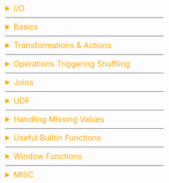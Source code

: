 <details><summary style="font-size:25px;color:Orange">I/O</summary>

```python
## Read CSV Files
df = spark.read.csv("path/to/file.csv", header=True, inferSchema=True)

## Read JSON Files
df = spark.read.json("path/to/file.json")

## Read Parquet Files
df = spark.read.parquet("path/to/file.parquet")

## Read ORC Files
df = spark.read.orc("path/to/file.orc")

## Read Text Files
df = spark.read.text("path/to/file.txt")

df = spark.read.jdbc(url=jdbc_url+'/interview_questions', table="Bonus", properties=connection_properties)

## Read JDBC/ODBC
df = spark.read.format("jdbc").option("url", jdbc_url+"/IQ").option("dbtable", "Employee").option("user", "Shah").option("password", "11112222").load()

## Read JDBC/ODBC
df = spark.read.format("jdbc").options(**options).load()

## Read Avro Files
df = spark.read.format("avro").load("path/to/file.avro")

## Read Delta Lake
df = spark.read.format("delta").load("path/to/delta/table")


## Read Other Formats
df = spark.read.format("custom_format").load("path/to/source")
```

---

```python
df.write.save(out_path, format="csv", header=True)

## Write CSV Files
df.write.csv("path/to/output.csv", header=True)

## Write JSON Files
df.write.json("path/to/output.json")

## Write Parquet Files
df.write.parquet("path/to/output.parquet")

## Write ORC Files
df.write.orc("path/to/output.orc")

## Write Text Files
df.write.text("path/to/output.txt")

## Write Avro Files
df.write.format("avro").save("path/to/output.avro")

## Write Delta Lake
df.write.format("delta").save("path/to/delta/output")

## Write JDBC/ODBC
df.write.jdbc(url=jdbc_url, table="Employees", mode="overwrite", properties=connection_properties)

## Write JDBC/ODBC
emp_df.write.format("jdbc").options(**jdbc_options).mode("append").save()

## Write JDBC/ODBC
df.write.format("jdbc").option("url", "jdbc:mysql://localhost:3306/db").option("dbtable", "table_name").option("user", "username").option("password", "password").save()

## Write Hive Tables
df.write.saveAsTable("hive_table")

df.write.format("parquet").saveAsTable("non_bucketed_table")

## Write Partitioned Data
df.write.partitionBy("column").parquet("path/to/output")

df_transactions.coalesce(1).write.mode('overwrite').option("header", "true").csv("TNX_test.csv")

df_transactions.repartition(5).write.mode("overwrite").option("header", "true").csv("/TNX_test.csv")
```

</details>

---

<details><summary style="font-size:25px;color:Orange">Basics</summary>

```python
# Show a preview
df.show()

# Show preview of first / last n rows
df.head(5)
df.tail(5)

# Show preview as JSON (WARNING: in-memory)
df = df.limit(10) # optional
print(json.dumps([row.asDict(recursive=True) for row in df.collect()], indent=2))

# Limit actual DataFrame to n rows (non-deterministic)
df = df.limit(5)

# Get columns
df.columns

# Get columns + column types
df.dtypes

# Get schema
df.schema

# Get row count
df.count()

# Get column count
len(df.columns)

# Write output to disk
df.write.csv('/path/to/your/output/file')

# Get results (WARNING: in-memory) as list of PySpark Rows
df = df.collect()

# Get results (WARNING: in-memory) as list of Python dicts
dicts = [row.asDict(recursive=True) for row in df.collect()]

# Convert (WARNING: in-memory) to Pandas DataFrame
df = df.toPandas()
```

</details>

---

<details><summary style="font-size:25px;color:Orange">Transformations & Actions</summary>

#### Transformations

-   **Selecting Columns**

```python
df.select("column1", "column2")
```

-   **Filtering Rows**

```python
df.filter(df.column1 == "value")
```

-   **Grouping and Aggretting**

```python
df.groupBy("column1").agg({"column2": "sum"})
```

-   **Joining**

```python
joined_df = df1.join(df2, "common_column")
```

-   **Ordering**

```python
df.orderBy("column1")
```

-   **Windowing**

```python
from pyspark.sql.window import Window
from pyspark.sql.functions import row_number

window = Window.partitionBy("column1").orderBy("column2")
df.withColumn("row_number", row_number().over(window))
```

#### Actions

-   **Counting Rows**

    ```python
    df.count()
    ```

-   **Collecting Data**

    ```python
    df.collect()
    ```

-   **Writting Data**

    ```python
    # CSV
    df.write.csv("path/to/output.csv", header=True)

    # JSON
    df.write.json("path/to/output.json")

    # Parquet
    df.write.parquet("path/to/output.parquet")
    ```

-   **Showing Data**

    ```python
    df.show()
    ```

-   **Summarizing Data**

    ```python
    df.describe().show()
    ```

</details>

---

<details><summary style="font-size:25px;color:Orange">Operations Triggering Shuffling</summary>

Shuffling in PySpark refers to redistributing data across different nodes in a cluster, often required for certain operations like joins, groupings, and aggregations. Shuffling can be a costly operation as it involves moving data between nodes over the network, so it’s important to be aware of which operations trigger a shuffle.

Here’s a list of the main operations in PySpark that involve shuffling, along with examples:

1. **`repartition()`**: Redistributes the data into a specified number of partitions.

    - It involves a full shuffle of the data.

    ```python
    from pyspark.sql import SparkSession

    spark = SparkSession.builder.appName("ShuffleDemo").getOrCreate()

    data = [("Alice", 34), ("Bob", 45), ("Charlie", 23), ("David", 54)]
    df = spark.createDataFrame(data, ["Name", "Age"])

    # Repartition to 3 partitions (causes a shuffle)
    df_repartitioned = df.repartition(3)
    print(f"Number of partitions: {df_repartitioned.rdd.getNumPartitions()}")
    ```

2. **`coalesce()`**: Reduces the number of partitions. It tries to avoid full shuffling by minimizing the movement of data.

    - Shuffling is not carried out unless increasing number of partitions.

    ```python
    # Coalesce to 2 partitions (no shuffle, unless you're increasing partitions)
    df_coalesced = df.repartition(4).coalesce(2)
    print(f"Number of partitions: {df_coalesced.rdd.getNumPartitions()}")
    ```

3. **`partitionBy()`**:

    ```python
    df.write.partitionBy("column").parquet("path/to/output")
    ```

4. **`distinct()`**: Returns distinct rows by removing duplicates.

    - It shuffles data to ensure unique rows across partitions.

    ```python
    # Distinct operation (causes shuffle)
    df_distinct = df.distinct()
    df_distinct.show()
    ```

5. **`groupBy()`**: Groups the data based on column(s), followed by an aggregation.

    - Data with the same group key is sent to the same partition.

    ```python
    # Group by Age and count the occurrences (causes shuffle)
    df_grouped = df.groupBy("Age").count()
    df_grouped.show()
    ```

6. **`reduceByKey()` (RDD API)**: Groups by key and reduces values for each key.

    - Similar to `groupByKey()`, but with an additional `reduce` step.

    ```python
    rdd = spark.sparkContext.parallelize([("a", 1), ("b", 1), ("a", 1)])
    # Reduces values by key (causes shuffle)
    rdd_reduce = rdd.reduceByKey(lambda x, y: x + y)
    rdd_reduce.collect()
    ```

7. **`groupByKey()` (RDD API)**: Groups values by key.

    - All values for a key are sent to the same partition.

    ```python
    # Group by key (causes shuffle)
    rdd_group = rdd.groupByKey()
    rdd_group.collect()
    ```

8. **`join()`**: Joins two DataFrames based on keys.

    - Data from both DataFrames is shuffled to align rows based on the join key.

    ```python
    data2 = [("Alice", "HR"), ("Bob", "IT"), ("Charlie", "Finance")]
    df2 = spark.createDataFrame(data2, ["Name", "Department"])

    # Inner join (causes shuffle)
    df_join = df.join(df2, on="Name", how="inner")
    df_join.show()
    ```

9. **`cogroup()` (RDD API)**: Groups data from two RDDs based on a key.

    - Similar to a join operation.

    ```python
    rdd1 = spark.sparkContext.parallelize([("a", 1), ("b", 2)])
    rdd2 = spark.sparkContext.parallelize([("a", 3), ("b", 4)])

    # Cogroup operation (causes shuffle)
    rdd_cogroup = rdd1.cogroup(rdd2)
    rdd_cogroup.collect()
    ```

10. **`union()`**: Combines the rows of two DataFrames.

    - Data is shuffled to combine the partitions.

    ```python
    # Union two DataFrames (causes shuffle)
    df_union = df.union(df2.selectExpr("Name", "Age as Age"))
    df_union.show()
    ```

11. **`sort()` / `orderBy()`**: Sorts rows of the DataFrame by columns.

    - It shuffles the data across partitions to perform the global sort.

    ```python
    # Sort by Age (causes shuffle)
    df_sorted = df.orderBy("Age")
    df_sorted.show()
    ```

12. **`cartesian()` (RDD API)**: Returns the Cartesian product of two RDDs.

    - This is an expensive operation as it creates `n * m` output elements, where `n` and `m` are the sizes of the two RDDs.

    ```python
    rdd1 = spark.sparkContext.parallelize([1, 2, 3])
    rdd2 = spark.sparkContext.parallelize([4, 5, 6])

    # Cartesian product (causes shuffle)
    rdd_cartesian = rdd1.cartesian(rdd2)
    rdd_cartesian.collect()
    ```

13. **`aggregateByKey()` (RDD API)**: Aggregates values for each key, using different functions for merging within partitions and across partitions.

    - Data is shuffled to combine values across partitions.

    ```python
    rdd = spark.sparkContext.parallelize([("a", 1), ("b", 2), ("a", 2)])
    # Aggregate by key (causes shuffle)
    rdd_agg = rdd.aggregateByKey(
        (0, 0),
        lambda acc, value: (acc[0] + value, acc[1] + 1),
        lambda acc1, acc2: (acc1[0] + acc2[0], acc1[1] + acc2[1])
    )
    rdd_agg.collect()
    ```

14. **`byKey()` Operations (groupByKey, reduceByKey, combineByKey, etc.)**: These operations group or reduce values based on a key.

    - as they require moving data across partitions.

15. **Key Points to Remember**:

    - **Repartitioning**: `repartition()` triggers a shuffle to distribute data across partitions, while `coalesce()` does not unless you increase the number of partitions.
    - **Aggregation and Grouping**: Operations like `groupBy()`, `reduceByKey()`, and `groupByKey()` trigger shuffles because they require data to be redistributed so that all values with the same key are grouped together.
    - **Joins and Sorting**: `join()` and `orderBy()` cause a shuffle to align data across partitions.
    - **Avoiding Unnecessary Shuffles**: Shuffles are expensive. To avoid unnecessary shuffles, minimize the use of `groupByKey()` in favor of more efficient operations like `reduceByKey()` and carefully manage partitioning.

</details>

---

<details><summary style="font-size:25px;color:Orange">Joins</summary>

```python

# Inner Join
inner_join_df = employees.join(departments, employees.DEPARTMENT_ID == departments.DEPARTMENT_ID, "inner")
inner_join_df.show()

# Left Outer Join
left_join_df = employees.join(departments, employees.DEPARTMENT_ID == departments.DEPARTMENT_ID, "left")
left_join_df.show()

# Right Outer Join
right_join_df = employees.join(departments, employees.DEPARTMENT_ID == departments.DEPARTMENT_ID, "right")
right_join_df.show()

# Full Outer Join
full_join_df = employees.join(departments, employees.DEPARTMENT_ID == departments.DEPARTMENT_ID, "outer")
full_join_df.show()

# Left Semi Join
left_semi_join_df = employees.join(departments, employees.DEPARTMENT_ID == departments.DEPARTMENT_ID, "leftsemi")
left_semi_join_df.show()

# Left Anti Join
left_anti_join_df = employees.join(departments, employees.DEPARTMENT_ID == departments.DEPARTMENT_ID, "leftanti")
left_anti_join_df.show()

# Cross Join
cross_join_df = employees.crossJoin(departments)
cross_join_df.show()

# ---------------------------

# Left join in another dataset
df = df.join(person_lookup_table, 'person_id', 'left')

# Match on different columns in left & right datasets
df = df.join(other_table, df.id == other_table.person_id, 'left')

# Match on multiple columns
df = df.join(other_table, ['first_name', 'last_name'], 'left')
```

</details>

---

<details><summary style="font-size:25px;color:Orange">UDF</summary>

In Apache PySpark, you can define and register user-defined functions (UDFs) to perform custom operations on DataFrame columns. There are several ways to define and register UDFs in PySpark:

#### Using udf from `pyspark.sql.functions`

-   **Example 1**: Simple Scalar UDF

    ```python
    from pyspark.sql import SparkSession
    from pyspark.sql.functions import udf
    from pyspark.sql.types import StringType

    # Initialize Spark Session
    spark = SparkSession.builder \
        .appName("UDF Example") \
        .getOrCreate()

    # Sample data
    data = [(1, "Alice"), (2, "Bob")]
    df = spark.createDataFrame(data, ["id", "name"])

    # Define a Python function
    def upper_case(name):
        return name.upper()

    # Register the UDF
    upper_case_udf = udf(upper_case, StringType())

    # Use the UDF
    df.withColumn("name_upper", upper_case_udf(df["name"])).show()

    # Stop Spark Session
    spark.stop()
    ```

-   **Example 2**: UDF with Type Hints

    ```python
    from pyspark.sql.types import IntegerType

    # Define a Python function with type hints
    def add_one(x: int) -> int:
        return x + 1

    # Register the UDF
    add_one_udf = udf(add_one, IntegerType())

    # Use the UDF
    df.withColumn("id_plus_one", add_one_udf(df["id"])).show()
    ```

#### Using `pandas_udf` for Vectorized UDFs

Vectorized UDFs are faster than standard UDFs because they utilize Apache Arrow to batch process data.

```python
from pyspark.sql.functions import pandas_udf
from pyspark.sql.types import StringType
import pandas as pd

# Define a vectorized UDF
@pandas_udf(StringType())
def upper_case_vec(names: pd.Series) -> pd.Series:
    return names.str.upper()

# Use the vectorized UDF
df.withColumn("name_upper", upper_case_vec(df["name"])).show()
```

#### Register and Use UDF in SQL

You can register UDFs as SQL functions and use them in SQL queries.

```python
# Register the UDF
spark.udf.register("upper_case_sql", upper_case, StringType())

# Create a temporary view
df.createOrReplaceTempView("people")

# Use the UDF in a SQL query
spark.sql("SELECT id, name, upper_case_sql(name) as name_upper FROM people").show()
```

#### Using `pandas_udf` for Grouped Map Operations

Grouped map operations allow you to apply a UDF to each group of data, which is useful for complex transformations.

```python
from pyspark.sql.functions import pandas_udf, PandasUDFType
from pyspark.sql.types import StructType, StructField, IntegerType, StringType

# Sample data with a group column
data = [(1, "Alice", "A"), (2, "Bob", "B"), (3, "Charlie", "A"), (4, "David", "B")]
df = spark.createDataFrame(data, ["id", "name", "group"])

# Define a grouped map UDF
@pandas_udf(
    StructType([
        StructField("id", IntegerType()),
        StructField("name", StringType()),
        StructField("group", StringType()),
        StructField("name_upper", StringType())
    ]),
    PandasUDFType.GROUPED_MAP
)
def upper_case_grouped(df: pd.DataFrame) -> pd.DataFrame:
    df["name_upper"] = df["name"].str.upper()
    return df

# Use the grouped map UDF
df.groupby("group").apply(upper_case_grouped).show()
```

#### Notes

-   **Standard UDFs (udf)**: Suitable for scalar operations and simple transformations. Defined using pyspark.sql.functions.udf.
-   **Vectorized UDFs (pandas_udf)**: Utilize Apache Arrow for performance optimization, suitable for batch operations. Defined using pyspark.sql.functions.pandas_udf.
-   **SQL UDFs**: Register UDFs as SQL functions using spark.udf.register and use them in SQL queries.
-   **Grouped Map UDFs (pandas_udf with PandasUDFType.GROUPED_MAP)**: Apply UDFs to each group of data, useful for complex group-based transformations.

</details>

---

<details><summary style="font-size:25px;color:Orange">Handling Missing Values</summary>

#### Filtering

```python
# Filter on equals condition
df = df.filter(df.is_adult == 'Y')

# Filter on >, <, >=, <= condition
df = df.filter(df.age > 25)

# Multiple conditions require parentheses around each condition
df = df.filter((df.age > 25) & (df.is_adult == 'Y'))

# Compare against a list of allowed values
df = df.filter(col('first_name').isin([3, 4, 7]))

# Sort results
df = df.orderBy(df.age.asc()))
df = df.orderBy(df.age.desc()))
```

#### Column Operations

```python
# Add a new static column
df = df.withColumn('status', F.lit('PASS'))

# Construct a new dynamic column
df = df.withColumn('full_name', F.when(
    (df.fname.isNotNull() & df.lname.isNotNull()), F.concat(df.fname, df.lname)
).otherwise(F.lit('N/A'))

# Pick which columns to keep, optionally rename some
df = df.select(
    'name',
    'age',
    F.col('dob').alias('date_of_birth'),
)

# Remove columns
df = df.drop('mod_dt', 'mod_username')

# Rename a column
df = df.withColumnRenamed('dob', 'date_of_birth')

# Keep all the columns which also occur in another dataset
df = df.select(*(F.col(c) for c in df2.columns))

# Batch Rename/Clean Columns
for col in df.columns:
    df = df.withColumnRenamed(col, col.lower().replace(' ', '_').replace('-', '_'))
```

#### Casting & Coalescing Null Values & Duplicates

```python
# Cast a column to a different type
df = df.withColumn('price', df.price.cast(T.DoubleType()))

# Replace all nulls with a specific value
df = df.fillna({
    'first_name': 'Tom',
    'age': 0,
})

# Take the first value that is not null
df = df.withColumn('last_name', F.coalesce(df.last_name, df.surname, F.lit('N/A')))

# Drop duplicate rows in a dataset (distinct)
df = df.dropDuplicates() # or
df = df.distinct()

# Drop duplicate rows, but consider only specific columns
df = df.dropDuplicates(['name', 'height'])

# Replace empty strings with null (leave out subset keyword arg to replace in all columns)
df = df.replace({"": None}, subset=["name"])

# Convert Python/PySpark/NumPy NaN operator to null
df = df.replace(float("nan"), None)
```

##### Example

```python
# Initialize SparkSession
spark = SparkSession.builder.appName("HandleMissingData").getOrCreate()

# Sample data with missing values
data = [
    (1, "John", None),
    (2, None, 5000),
    (3, "Sara", 4500),
    (None, "David", None),
    (5, "Mike", 5500)
]

# Define schema
schema = ["id", "name", "salary"]

# Create DataFrame
df = spark.createDataFrame(data, schema)

# Show the DataFrame
df.show()

# Drop rows with any null values
df_dropped_any = df.na.drop()
df_dropped_any.show()

# Drop rows with all null values
df_dropped_all = df.na.drop(how='all')
df_dropped_all.show()

# Drop rows with null values in specific columns
df_dropped_subset = df.na.drop(subset=['name', 'salary'])
df_dropped_subset.show()

# Fill all null values with a specified value
df_filled_all = df.na.fill("Unknown")
df_filled_all.show()

# Fill null values in specific columns
df_filled_subset = df.na.fill({"name": "Unknown", "salary": 0})
df_filled_subset.show()

# Replace specific values
# df_replaced = df.na.replace({None: "Unknown"})
# df_replaced.show()

# Using SQL to handle missing data
df.createOrReplaceTempView("people")
filled_df_sql = spark.sql("""
SELECT id,
       COALESCE(name, 'Unknown') as name,
       COALESCE(salary, 0) as salary
FROM people
""")
filled_df_sql.show()

# Stop the SparkSession
spark.stop()
```

</details>

---

<details><summary style="font-size:25px;color:Orange">Useful Builtin Functions</summary>

-   [Functions](https://spark.apache.org/docs/latest/api/python/reference/pyspark.sql/functions.html)

## String Operations

#### String Filters

```python
# Contains - col.contains(string)
df = df.filter(df.name.contains('o'))

# Starts With - col.startswith(string)
df = df.filter(df.name.startswith('Al'))

# Ends With - col.endswith(string)
df = df.filter(df.name.endswith('ice'))

# Is Null - col.isNull()
df = df.filter(df.is_adult.isNull())

# Is Not Null - col.isNotNull()
df = df.filter(df.first_name.isNotNull())

# Like - col.like(string_with_sql_wildcards)
df = df.filter(df.name.like('Al%'))

# Regex Like - col.rlike(regex)
df = df.filter(df.name.rlike('[A-Z]*ice$'))

# Is In List - col.isin(*cols)
df = df.filter(df.name.isin('Bob', 'Mike'))
```

#### String Functions

```python
# Substring - col.substr(startPos, length)
df = df.withColumn('short_id', df.id.substr(0, 10))

# Trim - F.trim(col)
df = df.withColumn('name', F.trim(df.name))

# Left Pad - F.lpad(col, len, pad)
# Right Pad - F.rpad(col, len, pad)
df = df.withColumn('id', F.lpad('id', 4, '0'))

# Left Trim - F.ltrim(col)
# Right Trim - F.rtrim(col)
df = df.withColumn('id', F.ltrim('id'))

# Concatenate - F.concat(*cols)
df = df.withColumn('full_name', F.concat('fname', F.lit(' '), 'lname'))

# Concatenate with Separator/Delimiter - F.concat_ws(delimiter, *cols)
df = df.withColumn('full_name', F.concat_ws('-', 'fname', 'lname'))

# Regex Replace - F.regexp_replace(str, pattern, replacement)[source]
df = df.withColumn('id', F.regexp_replace(id, '0F1(.*)', '1F1-$1'))

# Regex Extract - F.regexp_extract(str, pattern, idx)
df = df.withColumn('id', F.regexp_extract(id, '[0-9]*', 0))
```

#### Number Operations

```python
# Round - F.round(col, scale=0)
df = df.withColumn('price', F.round('price', 0))

# Floor - F.floor(col)
df = df.withColumn('price', F.floor('price'))

# Ceiling - F.ceil(col)
df = df.withColumn('price', F.ceil('price'))

# Absolute Value - F.abs(col)
df = df.withColumn('price', F.abs('price'))

# X raised to power Y – F.pow(x, y)
df = df.withColumn('exponential_growth', F.pow('x', 'y'))

# Select smallest value out of multiple columns – F.least(*cols)
df = df.withColumn('least', F.least('subtotal', 'total'))

# Select largest value out of multiple columns – F.greatest(*cols)
df = df.withColumn('greatest', F.greatest('subtotal', 'total'))
```

#### Date & Timestamp Operations

```python
# Add a column with the current date
df = df.withColumn('current_date', F.current_date())

# Convert a string of known format to a date (excludes time information)
df = df.withColumn('date_of_birth', F.to_date('date_of_birth', 'yyyy-MM-dd'))

# Convert a string of known format to a timestamp (includes time information)
df = df.withColumn('time_of_birth', F.to_timestamp('time_of_birth', 'yyyy-MM-dd HH:mm:ss'))

# Get year from date:       F.year(col)
# Get month from date:      F.month(col)
# Get day from date:        F.dayofmonth(col)
# Get hour from date:       F.hour(col)
# Get minute from date:     F.minute(col)
# Get second from date:     F.second(col)
df = df.filter(F.year('date_of_birth') == F.lit('2017'))

# Add & subtract days
df = df.withColumn('three_days_after', F.date_add('date_of_birth', 3))
df = df.withColumn('three_days_before', F.date_sub('date_of_birth', 3))

# Add & Subtract months
df = df.withColumn('next_month', F.add_month('date_of_birth', 1))

# Get number of days between two dates
df = df.withColumn('days_between', F.datediff('start', 'end'))

# Get number of months between two dates
df = df.withColumn('months_between', F.months_between('start', 'end'))

# Keep only rows where date_of_birth is between 2017-05-10 and 2018-07-21
df = df.filter(
    (F.col('date_of_birth') >= F.lit('2017-05-10')) &
    (F.col('date_of_birth') <= F.lit('2018-07-21'))
)
```

#### Array Operations

```python
# Column Array - F.array(*cols)
df = df.withColumn('full_name', F.array('fname', 'lname'))

# Empty Array - F.array(*cols)
df = df.withColumn('empty_array_column', F.array([]))

# Get element at index – col.getItem(n)
df = df.withColumn('first_element', F.col("my_array").getItem(0))

# Array Size/Length – F.size(col)
df = df.withColumn('array_length', F.size('my_array'))

# Flatten Array – F.flatten(col)
df = df.withColumn('flattened', F.flatten('my_array'))

# Unique/Distinct Elements – F.array_distinct(col)
df = df.withColumn('unique_elements', F.array_distinct('my_array'))

# Map over & transform array elements – F.transform(col, func: col -> col)
df = df.withColumn('elem_ids', F.transform(F.col('my_array'), lambda x: x.getField('id')))

# Return a row per array element – F.explode(col)
df = df.select(F.explode('my_array'))
```

#### Struct Operations

```python
# Make a new Struct column (similar to Python's `dict()`) – F.struct(*cols)
df = df.withColumn('my_struct', F.struct(F.col('col_a'), F.col('col_b')))

# Get item from struct by key – col.getField(str)
df = df.withColumn('col_a', F.col('my_struct').getField('col_a'))
```

</details>

---

<details><summary style="font-size:25px;color:Orange">Window Functions</summary>

Window functions in Apache PySpark are incredibly useful for performing operations across partitions of your data without reshuffling or recomputing the entire dataset. These functions allow you to calculate cumulative sums, rankings, averages, etc., over a specified window or "frame" of rows.

Here’s a list of some key window functions, along with brief demos:

1. **`rank()`** and **`dense_rank()`**: Both of these functions assign ranks to rows in a partition. The difference is that `dense_rank()` doesn’t skip ranks when there are ties, while `rank()` does.

```python
from pyspark.sql import SparkSession, Window
from pyspark.sql.functions import rank, dense_rank

# Initialize Spark session
spark = SparkSession.builder.master("local").appName("WindowFunctionsDemo").getOrCreate()

# Sample Data
data = [("A", 1000), ("B", 900), ("C", 900), ("D", 800)]
df = spark.createDataFrame(data, ["Employee", "Salary"])

# Define a window specification (partition by nothing and order by Salary)
window_spec = Window.orderBy(df['Salary'].desc())

# Apply rank and dense_rank functions
df.withColumn("rank", rank().over(window_spec)) \
  .withColumn("dense_rank", dense_rank().over(window_spec)) \
  .show()
```

**Output:**

```
+--------+------+----+----------+
|Employee|Salary|rank|dense_rank|
+--------+------+----+----------+
|       A|  1000|   1|         1|
|       B|   900|   2|         2|
|       C|   900|   2|         2|
|       D|   800|   4|         3|
+--------+------+----+----------+
```

2. **`row_number()`**: This function assigns a unique sequential number to rows within a partition.

```python
from pyspark.sql.functions import row_number

df.withColumn("row_number", row_number().over(window_spec)).show()
```

**Output:**

```
+--------+------+----------+
|Employee|Salary|row_number|
+--------+------+----------+
|       A|  1000|         1|
|       B|   900|         2|
|       C|   900|         3|
|       D|   800|         4|
+--------+------+----------+
```

3. **`lag()`** and **`lead()`**: These functions are used to access previous (`lag()`) or next (`lead()`) rows within the partition.

```python
from pyspark.sql.functions import lag, lead

df.withColumn("lag", lag("Salary", 1).over(window_spec)) \
  .withColumn("lead", lead("Salary", 1).over(window_spec)) \
  .show()
```

**Output:**

```
+--------+------+----+----+
|Employee|Salary| lag|lead|
+--------+------+----+----+
|       A|  1000|null| 900|
|       B|   900|1000| 900|
|       C|   900| 900| 800|
|       D|   800| 900|null|
+--------+------+----+----+
```

4. **`cume_dist()`** (Cumulative Distribution): This calculates the cumulative distribution of a value within a partition.

```python
from pyspark.sql.functions import cume_dist

df.withColumn("cume_dist", cume_dist().over(window_spec)).show()
```

**Output:**

```
+--------+------+------------------+
|Employee|Salary|         cume_dist|
+--------+------+------------------+
|       A|  1000|               0.25|
|       B|   900|               0.75|
|       C|   900|               0.75|
|       D|   800|               1.0|
+--------+------+------------------+
```

5. **`percent_rank()`**: This calculates the percentile rank of rows within a partition.

```python
from pyspark.sql.functions import percent_rank

df.withColumn("percent_rank", percent_rank().over(window_spec)).show()
```

**Output:**

```
+--------+------+------------+
|Employee|Salary|percent_rank|
+--------+------+------------+
|       A|  1000|         0.0|
|       B|   900|         0.5|
|       C|   900|         0.5|
|       D|   800|         1.0|
+--------+------+------------+
```

6. **`ntile()`**: This function divides rows within a partition into a specified number of buckets and assigns a bucket number to each row.

```python
from pyspark.sql.functions import ntile

df.withColumn("ntile", ntile(3).over(window_spec)).show()
```

**Output:**

```
+--------+------+-----+
|Employee|Salary|ntile|
+--------+------+-----+
|       A|  1000|    1|
|       B|   900|    2|
|       C|   900|    2|
|       D|   800|    3|
+--------+------+-----+
```

7. **`sum()` and **`avg()`\*\* (Aggregates over a window): You can calculate aggregates like `sum()`, `avg()`, `min()`, and `max()` over a window of rows.

```python
from pyspark.sql.functions import sum, avg

df.withColumn("sum_salary", sum("Salary").over(window_spec)) \
  .withColumn("avg_salary", avg("Salary").over(window_spec)) \
  .show()
```

**Output:**

```
+--------+------+----------+----------+
|Employee|Salary|sum_salary|avg_salary|
+--------+------+----------+----------+
|       A|  1000|      3700|      925.0|
|       B|   900|      2700|      900.0|
|       C|   900|      1800|      900.0|
|       D|   800|       800|      800.0|
+--------+------+----------+----------+
```

8. **`first()` and `last()`**: These functions return the first or last value within a window frame.

```python
from pyspark.sql.functions import first, last

df.withColumn("first_salary", first("Salary").over(window_spec)) \
  .withColumn("last_salary", last("Salary").over(window_spec)) \
  .show()
```

**Output:**

```
+--------+------+------------+-----------+
|Employee|Salary|first_salary|last_salary|
+--------+------+------------+-----------+
|       A|  1000|        1000|        800|
|       B|   900|        1000|        800|
|       C|   900|        1000|        800|
|       D|   800|        1000|        800|
+--------+------+------------+-----------+
```

</details>

---

<details><summary style="font-size:25px;color:Orange">MISC</summary>

#### Aggregation Operations

```python
# Row Count:                F.count()
# Sum of Rows in Group:     F.sum(*cols)
# Mean of Rows in Group:    F.mean(*cols)
# Max of Rows in Group:     F.max(*cols)
# Min of Rows in Group:     F.min(*cols)
# First Row in Group:       F.alias(*cols)
df = df.groupBy('gender').agg(F.max('age').alias('max_age_by_gender'))

# Collect a Set of all Rows in Group:       F.collect_set(col)
# Collect a List of all Rows in Group:      F.collect_list(col)
df = df.groupBy('age').agg(F.collect_set('name').alias('person_names'))

# Just take the lastest row for each combination (Window Functions)
from pyspark.sql import Window as W

window = W.partitionBy("first_name", "last_name").orderBy(F.desc("date"))
df = df.withColumn("row_number", F.row_number().over(window))
df = df.filter(F.col("row_number") == 1)
df = df.drop("row_number")
```

#### Repartitioning

```python
# Repartition – df.repartition(num_output_partitions)
df = df.repartition(1)
```

#### Useful Functions / Transformations

```python
def flatten(df: DataFrame, delimiter="_") -> DataFrame:
    '''
    Flatten nested struct columns in `df` by one level separated by `delimiter`, i.e.:

    df = [ {'a': {'b': 1, 'c': 2} } ]
    df = flatten(df, '_')
    -> [ {'a_b': 1, 'a_c': 2} ]
    '''
    flat_cols = [name for name, type in df.dtypes if not type.startswith("struct")]
    nested_cols = [name for name, type in df.dtypes if type.startswith("struct")]

    flat_df = df.select(
        flat_cols
        + [F.col(nc + "." + c).alias(nc + delimiter + c) for nc in nested_cols for c in df.select(nc + ".*").columns]
    )
    return flat_df


def lookup_and_replace(df1, df2, df1_key, df2_key, df2_value):
    '''
    Replace every value in `df1`'s `df1_key` column with the corresponding value
    `df2_value` from `df2` where `df1_key` matches `df2_key`

    df = lookup_and_replace(people, pay_codes, id, pay_code_id, pay_code_desc)
    '''
    return (
        df1
        .join(df2[[df2_key, df2_value]], df1[df1_key] == df2[df2_key], 'left')
        .withColumn(df1_key, F.coalesce(F.col(df2_value), F.col(df1_key)))
        .drop(df2_key)
        .drop(df2_value)
    )

```

</details>
